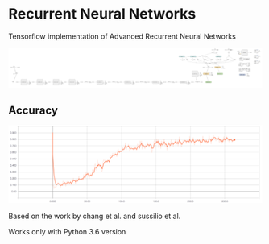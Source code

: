 # Recurrent Neural Networks

Tensorflow implementation of Advanced Recurrent Neural Networks

<p align="center">
    <img src="results/graph_run.png">
</p>

## Accuracy

<p align="center">
    <img src="results/accuracy.png">
</p>

Based on the work by chang et al. and sussilio et al.

Works only with Python 3.6 version 
